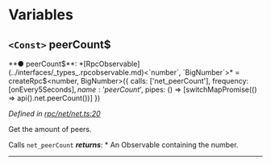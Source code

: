 

# Variables

<a id="peercount_"></a>

## `<Const>` peerCount$

**● peerCount$**: *[RpcObservable](../interfaces/_types_.rpcobservable.md)<`number`, `BigNumber`>* =  createRpc$<number, BigNumber>({
  calls: ['net_peerCount'],
  frequency: [onEvery5Seconds$],
  name: 'peerCount$',
  pipes: () => [switchMapPromise(() => api().net.peerCount())]
})

*Defined in [rpc/net/net.ts:20](https://github.com/paritytech/js-libs/blob/79a5f83/packages/light.js/src/rpc/net/net.ts#L20)*

Get the amount of peers.

Calls `net_peerCount`
*__returns__*: *   An Observable containing the number.

___


